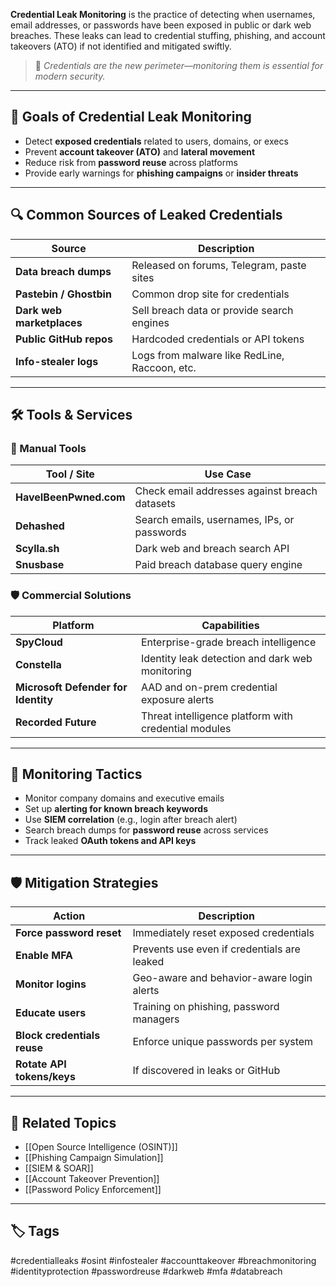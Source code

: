 **Credential Leak Monitoring** is the practice of detecting when usernames, email addresses, or passwords have been exposed in public or dark web breaches. These leaks can lead to credential stuffing, phishing, and account takeovers (ATO) if not identified and mitigated swiftly.

> 🧠 *Credentials are the new perimeter—monitoring them is essential for modern security.*

---

## 🎯 Goals of Credential Leak Monitoring

- Detect **exposed credentials** related to users, domains, or execs
- Prevent **account takeover (ATO)** and **lateral movement**
- Reduce risk from **password reuse** across platforms
- Provide early warnings for **phishing campaigns** or **insider threats**

---

## 🔍 Common Sources of Leaked Credentials

| Source               | Description                                      |
|----------------------|--------------------------------------------------|
| **Data breach dumps** | Released on forums, Telegram, paste sites       |
| **Pastebin / Ghostbin** | Common drop site for credentials              |
| **Dark web marketplaces** | Sell breach data or provide search engines |
| **Public GitHub repos** | Hardcoded credentials or API tokens           |
| **Info-stealer logs**  | Logs from malware like RedLine, Raccoon, etc.  |

---

## 🛠 Tools & Services

### 🔧 Manual Tools

| Tool / Site          | Use Case                                       |
|----------------------|------------------------------------------------|
| **HaveIBeenPwned.com**| Check email addresses against breach datasets |
| **Dehashed**          | Search emails, usernames, IPs, or passwords   |
| **Scylla.sh**         | Dark web and breach search API                |
| **Snusbase**          | Paid breach database query engine             |

### 🛡 Commercial Solutions

| Platform            | Capabilities                                  |
|---------------------|-----------------------------------------------|
| **SpyCloud**        | Enterprise-grade breach intelligence          |
| **Constella**       | Identity leak detection and dark web monitoring |
| **Microsoft Defender for Identity** | AAD and on-prem credential exposure alerts |
| **Recorded Future** | Threat intelligence platform with credential modules |

---

## 🚨 Monitoring Tactics

- Monitor company domains and executive emails
- Set up **alerting for known breach keywords**
- Use **SIEM correlation** (e.g., login after breach alert)
- Search breach dumps for **password reuse** across services
- Track leaked **OAuth tokens and API keys**

---

## 🛡 Mitigation Strategies

| Action                        | Description                                 |
|-------------------------------|---------------------------------------------|
| **Force password reset**      | Immediately reset exposed credentials       |
| **Enable MFA**                | Prevents use even if credentials are leaked |
| **Monitor logins**            | Geo-aware and behavior-aware login alerts   |
| **Educate users**             | Training on phishing, password managers     |
| **Block credentials reuse**   | Enforce unique passwords per system         |
| **Rotate API tokens/keys**    | If discovered in leaks or GitHub            |

---

## 🧩 Related Topics

- [[Open Source Intelligence (OSINT)]]
- [[Phishing Campaign Simulation]]
- [[SIEM & SOAR]]
- [[Account Takeover Prevention]]
- [[Password Policy Enforcement]]

---

## 🏷 Tags

#credentialleaks #osint #infostealer #accounttakeover #breachmonitoring #identityprotection #passwordreuse #darkweb #mfa #databreach

